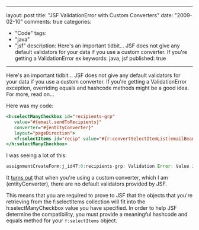 
---
layout: post
title: "JSF ValidationError with Custom Converters"
date: "2009-02-10"
comments: true
categories:
  - "Code"
tags:
  - "java"
  - "jsf"
description: Here's an important tidbit...  JSF does not give any default validators for your data if you use a custom converter.  If you're getting a ValidationError ex
keywords: java, jsf
published: true
---

Here's an important tidbit...  JSF does not give any default validators for your data if you use a custom converter.  If you're getting a ValidationError exception, overriding equals and hashcode methods might be a good idea.  For more, read on...

<!--more-->

Here was my code:

```jsp
<h:selectManyCheckbox id="recipients-grp"
   value="#{email.sendToRecipients}"
   converter="#{entityConverter}"
   layout="pageDirection">
   <f:selectItems id="recip" value="#{r:convertSelectItemList(emailBean.allRecipients)}"/>
</h:selectManyCheckbox>
```

I was seeing a lot of this:

```java
assignmentCreateForm:j_id47:0:recipients-grp: Validation Error: Value is not valid
```

It [turns out](http://www.crazysquirrel.com/computing/java/jsf/converter-validation-error.jspx) that when you're using a custom converter, which I am (entityConverter), there are no default validators provided by JSF.  

This means that you are required to prove to JSF that the objects that you're retrieving from the f:selectItems collection will fit into the h:selectManyCheckbox value you have specified.  In order to help JSF determine the compatibility, you must provide a meaningful hashcode and equals method for your `f:selectItems` object.

  

